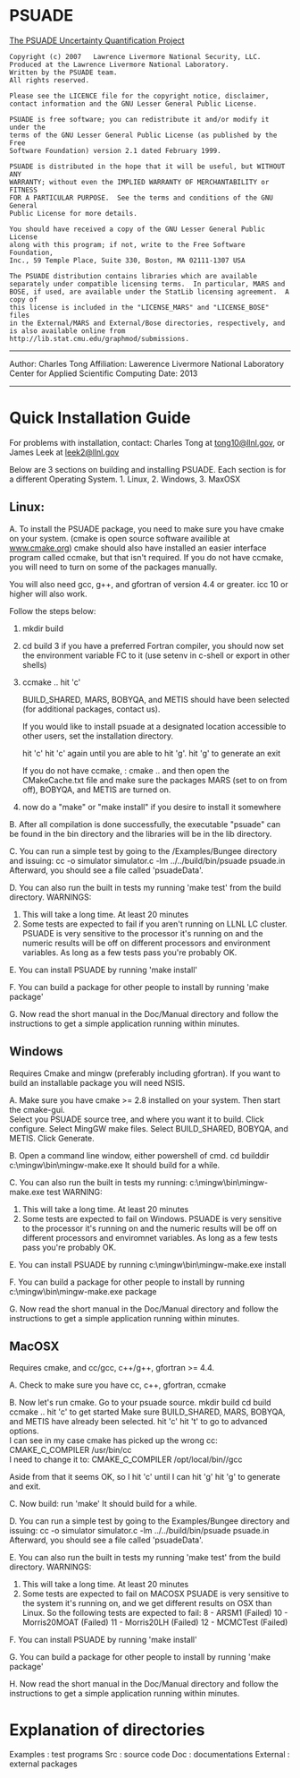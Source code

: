 # PSUADE
[The PSUADE Uncertainty Quantification Project](http://computation.llnl.gov/casc/uncertainty_quantification/) 

```
Copyright (c) 2007   Lawrence Livermore National Security, LLC.
Produced at the Lawrence Livermore National Laboratory.
Written by the PSUADE team.
All rights reserved.

Please see the LICENCE file for the copyright notice, disclaimer, 
contact information and the GNU Lesser General Public License.

PSUADE is free software; you can redistribute it and/or modify it under the
terms of the GNU Lesser General Public License (as published by the Free 
Software Foundation) version 2.1 dated February 1999.

PSUADE is distributed in the hope that it will be useful, but WITHOUT ANY
WARRANTY; without even the IMPLIED WARRANTY OF MERCHANTABILITY or FITNESS
FOR A PARTICULAR PURPOSE.  See the terms and conditions of the GNU General
Public License for more details.

You should have received a copy of the GNU Lesser General Public License
along with this program; if not, write to the Free Software Foundation,
Inc., 59 Temple Place, Suite 330, Boston, MA 02111-1307 USA

The PSUADE distribution contains libraries which are available
separately under compatible licensing terms.  In particular, MARS and
BOSE, if used, are available under the StatLib licensing agreement.  A copy of
this license is included in the "LICENSE_MARS" and "LICENSE_BOSE" files
in the External/MARS and External/Bose directories, respectively, and 
is also available online from http://lib.stat.cmu.edu/graphmod/submissions.
```

*****************************************************************************
Author:      Charles Tong
Affiliation: Lawerence Livermore National Laboratory
             Center for Applied Scientific Computing
Date:        2013
*****************************************************************************

# Quick Installation Guide 
For problems with installation, contact:
Charles Tong at tong10@llnl.gov, or
James Leek at leek2@llnl.gov

Below are 3 sections on building and installing PSUADE.  Each section is for
a different Operating System.  1. Linux, 2. Windows, 3. MaxOSX

## Linux:

A. To install the PSUADE package, you need to make sure you have cmake on your
   system.  (cmake is open source software availible at www.cmake.org) 
   cmake should also have installed an easier interface program called
   ccmake, but that isn't required.  If you do not have ccmake, you will need to
   turn on some of the packages manually. 

   You will also need gcc, g++, and gfortran of version 4.4 or greater.
   icc 10 or higher will also work.

   Follow the steps below:

   1. mkdir build
   2. cd build
   3  if you have a preferred Fortran compiler, you should now set the environment
      variable FC to it (use setenv in c-shell or export in other shells)
   4. ccmake ..
      hit 'c'

      BUILD_SHARED, MARS, BOBYQA, and METIS should have been selected 
      (for additional packages, contact us).

      If you would like to install psuade at a designated location accessible to
      other users, set the installation directory.

      hit 'c'
      hit 'c' again until you are able to hit 'g'.
      hit 'g' to generate an exit
      
      If you do not have ccmake, :
      cmake ..
      and then open the CMakeCache.txt file and make sure the packages
      MARS (set to on from off), BOBYQA, and METIS are turned on. 

   5. now do a "make" or "make install" if you desire to install it somewhere
   
B. After all compilation is done successfully, the executable "psuade"
   can be found in the bin directory and the libraries will be in 
   the lib directory. 

C. You can run a simple test by going to the 
   <toplevel>/Examples/Bungee directory and issuing:
       cc -o simulator simulator.c -lm
       ../../build/bin/psuade psuade.in
   Afterward, you should see a file called 'psuadeData'.

D. You can also run the built in tests my running 'make test' from the 
   build directory.  WARNINGS:  
   1. This will take a long time.  At least 20 minutes
   2. Some tests are expected to fail if you aren't running on LLNL LC
      cluster.  PSUADE is very sensitive to the processor it's running on
      and the numeric results will be off on different processors and 
      environment variables.  As long as a few tests pass you're probably OK.

E. You can install PSUADE by running 'make install'

F. You can build a package for other people to install by running 'make package'

G. Now read the short manual in the Doc/Manual directory and follow the 
   instructions to get a simple application running within minutes.

## Windows

   Requires Cmake and mingw (preferably including gfortran).  If you want to build 
   an installable package you will need NSIS.

A. Make sure you have cmake >= 2.8 installed on your system.  Then start the 
   cmake-gui.  
   Select you PSUADE source tree, and where you want it to build.
   Click configure.
   Select MingGW make files.
   Select BUILD_SHARED, BOBYQA, and METIS.
   Click Generate.

B. Open a command line window, either powershell of cmd.
   cd builddir
   c:\mingw\bin\mingw-make.exe
   It should build for a while.

C. You can also run the built in tests my running: 
   c:\mingw\bin\mingw-make.exe test 
   WARNING:
   1. This will take a long time.  At least 20 minutes
   2. Some tests are expected to fail on Windows. PSUADE is very sensitive 
      to the processor it's running on and the numeric results will be off 
      on different processors and enviromnet variables.  As long as a few 
      tests pass you're probably OK.

E. You can install PSUADE by running c:\mingw\bin\mingw-make.exe install

F. You can build a package for other people to install by running 
   c:\mingw\bin\mingw-make.exe package

G. Now read the short manual in the Doc/Manual directory and follow the
   instructions to get a simple application running within minutes.

## MacOSX

   Requires cmake, and cc/gcc, c++/g++, gfortran >= 4.4.

A. Check to make sure you have cc, c++, gfortran, ccmake

B. Now let's run cmake.  Go to your psuade source.
   mkdir build
   cd build
   ccmake ..
   hit 'c' to get started
   Make sure BUILD_SHARED, MARS, BOBYQA, and METIS have already been selected.
   hit 'c'
   hit 't' to go to advanced options.  
   I can see in my case cmake has picked up the wrong cc:
   CMAKE_C_COMPILER                 /usr/bin/cc          
   I need to change it to:
   CMAKE_C_COMPILER                 /opt/local/bin//gcc

   Aside from that it seems OK, so I hit 'c' until I can hit 'g'
   hit 'g' to generate and exit.

C. Now build: run 'make'  It should build for a while.

D. You can run a simple test by going to the
   Examples/Bungee directory and issuing:
       cc -o simulator simulator.c -lm
       ../../build/bin/psuade psuade.in
   Afterward, you should see a file called 'psuadeData'.

E. You can also run the built in tests my running 'make test' from the
   build directory.  WARNINGS:
   1. This will take a long time.  At least 20 minutes
   2. Some tests are expected to fail on MACOSX PSUADE is very sensitive 
      to the system it's running on, and we get different results on OSX 
      than Linux.  So the following tests are expected to fail:
          8 - ARSM1 (Failed)
         10 - Morris20MOAT (Failed)
         11 - Morris20LH (Failed)
         12 - MCMCTest (Failed)

F. You can install PSUADE by running 'make install'

G. You can build a package for other people to install by running 'make package'

H. Now read the short manual in the Doc/Manual directory and follow the
   instructions to get a simple application running within minutes.

# Explanation of directories

Examples : test programs 
Src      : source code
Doc      : documentations
External : external packages


